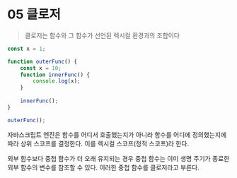 # 05 클로저

> 클로저는 함수와 그 함수가 선언된 렉시컬 환경과의 조합이다

```javascript
const x = 1;

function outerFunc() {
    const x = 10;
    function innerFunc() {
        console.log(x);
    }
    
    innerFunc();
}

outerFunc();
```

자바스크립트 엔진은 함수를 어디서 호출했는지가 아니라 함수를 어디에 정의했는지에 따라 상위 스코프를 결정한다. 이를 렉시컬 스코프(정적 스코프)라 한다.

외부 함수보다 중첩 함수가 더 오래 유지되는 경우 중첩 함수는 이미 생명 주기가 종료한 외부 함수의 변수를 참조할 수 있다. 이러한 중첩 함수를 클로저라고 부른다.